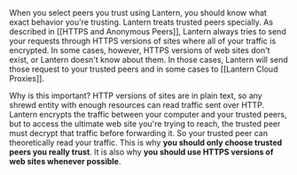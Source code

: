 When you select peers you trust using Lantern, you should know what exact behavior you're trusting. Lantern treats trusted peers specially. As described in [[HTTPS and Anonymous Peers]], Lantern always tries to send your requests through HTTPS versions of sites where all of your traffic is encrypted. In some cases, however, HTTPS versions of web sites don't exist, or Lantern doesn't know about them. In those cases, Lantern will send those request to your trusted peers and in some cases to [[Lantern Cloud Proxies]].

Why is this important? HTTP versions of sites are in plain text, so any shrewd entity with enough resources can read traffic sent over HTTP. Lantern encrypts the traffic between your computer and your trusted peers, but to access the ultimate web site you're trying to reach, the trusted peer must decrypt that traffic before forwarding it. So your trusted peer can theoretically read your traffic. This is why **you should only choose trusted peers you really trust**. It is also why **you should use HTTPS versions of web sites whenever possible**.